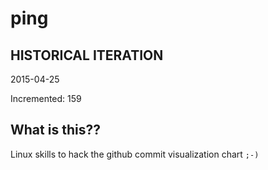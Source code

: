 # ping

## HISTORICAL ITERATION
2015-04-25

Incremented: 159

## What is this?? 
Linux skills to hack the github commit visualization chart `;-)`
